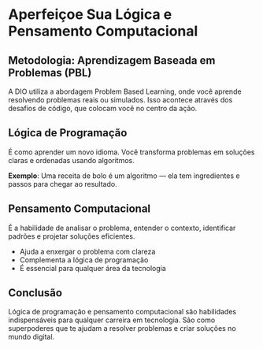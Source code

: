 #  Aperfeiçoe Sua Lógica e Pensamento Computacional

##  Metodologia: Aprendizagem Baseada em Problemas (PBL)
A DIO utiliza a abordagem Problem Based Learning, onde você aprende resolvendo problemas reais ou simulados. Isso acontece através dos desafios de código, que colocam você no centro da ação.

##  Lógica de Programação
É como aprender um novo idioma. Você transforma problemas em soluções claras e ordenadas usando algoritmos.

**Exemplo**: Uma receita de bolo é um algoritmo — ela tem ingredientes e passos para chegar ao resultado.

##  Pensamento Computacional
É a habilidade de analisar o problema, entender o contexto, identificar padrões e projetar soluções eficientes.

- Ajuda a enxergar o problema com clareza
- Complementa a lógica de programação
- É essencial para qualquer área da tecnologia

##  Conclusão
Lógica de programação e pensamento computacional são habilidades indispensáveis para qualquer carreira em tecnologia. São como superpoderes que te ajudam a resolver problemas e criar soluções no mundo digital.
